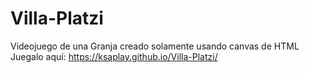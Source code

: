 # Villa-Platzi
 Videojuego de una Granja creado solamente usando canvas de HTML
 Juegalo aquí: https://ksaplay.github.io/Villa-Platzi/
